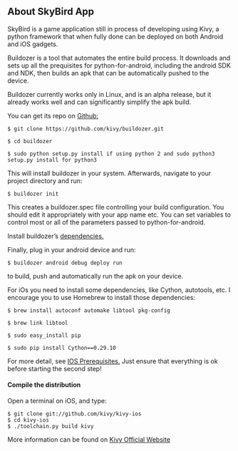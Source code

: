 ## About SkyBird App
SkyBird is a game application still in process of developing using Kivy, a python framework that when fully done can be deployed on both Android and iOS gadgets.


Buildozer is a tool that automates the entire build process. It downloads and sets up all the prequisites for python-for-android, including the android SDK and NDK, then builds an apk that can be automatically pushed to the device.

Buildozer currently works only in Linux, and is an alpha release, but it already works well and can significantly simplify the apk build.

You can get its repo on [Github:](https://github.com/kivy/buildozer)

```text
$ git clone https://github.com/kivy/buildozer.git

$ cd buildozer

$ sudo python setup.py install if using python 2 and sudo python3 setup.py install for python3
```
This will install buildozer in your system. Afterwards, navigate to your project directory and run:

```text
$ buildozer init
```

This creates a buildozer.spec file controlling your build configuration. You should edit it appropriately with your app name etc. You can set variables to control most or all of the parameters passed to python-for-android.

Install buildozer’s [dependencies.](https://buildozer.readthedocs.io/en/latest/installation.html#targeting-android)

Finally, plug in your android device and run:
```text
$ buildozer android debug deploy run
```
to build, push and automatically run the apk on your device.


For iOs you need to install some dependencies, like Cython, autotools, etc. I encourage you to use Homebrew to install those dependencies:
```text
$ brew install autoconf automake libtool pkg-config

$ brew link libtool

$ sudo easy_install pip

$ sudo pip install Cython==0.29.10
```
For more detail, see [IOS Prerequisites.](https://kivy.org/doc/stable/guide/packaging-ios-prerequisites.html#packaging-ios-prerequisites) Just ensure that everything is ok before starting the second step!

#### Compile the distribution
Open a terminal on iOS, and type:
```text
$ git clone git://github.com/kivy/kivy-ios
$ cd kivy-ios
$ ./toolchain.py build kivy
```
More information can be found on [Kivy Official Website](https://kivy.org/doc/stable/guide/packaging-ios.html)
